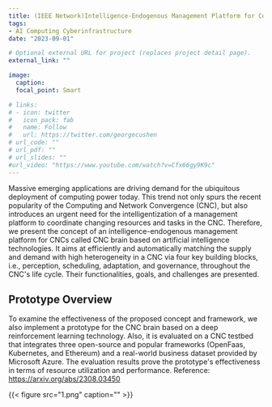 ```yaml
---
title: (IEEE Network)Intelligence-Endogenous Management Platform for Computing and Network Convergence
tags:
- AI Computing Cyberinfrastructure
date: "2023-09-01"

# Optional external URL for project (replaces project detail page).
external_link: ""

image:
  caption: 
  focal_point: Smart

# links:
# - icon: twitter
#   icon_pack: fab
#   name: Follow
#   url: https://twitter.com/georgecushen
# url_code: ""
# url_pdf: ""
# url_slides: ""
#url_video: "https://www.youtube.com/watch?v=Cfx66gy9K9c"
---
```


Massive emerging applications are driving demand for the ubiquitous deployment of computing power today. This trend not only spurs the recent popularity of the Computing and Network Convergence (CNC), but also introduces an urgent need for the intelligentization of a management platform to coordinate changing resources and tasks in the CNC. Therefore, we present the concept of an intelligence-endogenous management platform for CNCs called CNC brain based on artificial intelligence technologies. It aims at efficiently and automatically matching the supply and demand with high heterogeneity in a CNC via four key building blocks, i.e., perception, scheduling, adaptation, and governance, throughout the CNC's life cycle. Their functionalities, goals, and challenges are presented. 

## Prototype Overview

To examine the effectiveness of the proposed concept and framework, we also implement a prototype for the CNC brain based on a deep reinforcement learning technology. Also, it is evaluated on a CNC testbed that integrates three open-source and popular frameworks (OpenFaas, Kubernetes, and Ethereum) and a real-world business dataset provided by Microsoft Azure. The evaluation results prove the prototype's effectiveness in terms of resource utilization and performance.
Reference: https://arxiv.org/abs/2308.03450 

{{< figure src="1.png" caption="" >}}